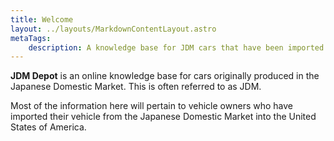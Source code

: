 ```yaml
---
title: Welcome
layout: ../layouts/MarkdownContentLayout.astro
metaTags:
    description: A knowledge base for JDM cars that have been imported into the USA. Includes part numbers, state-side parts distributors, repair guides, and more.
---
```

**JDM Depot** is an online knowledge base for cars originally produced in the Japanese Domestic Market. This is often referred to as JDM.

Most of the information here will pertain to vehicle owners who have imported their vehicle from the Japanese Domestic Market into the United States of America.